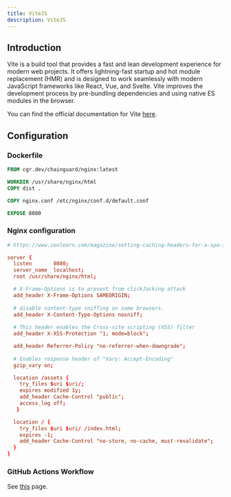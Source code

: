```yaml
---
title: ViteJS
description: ViteJS
---
```


## Introduction

Vite is a build tool that provides a fast and lean development experience for modern web projects. It offers lightning-fast startup and hot module replacement (HMR) and is designed to work seamlessly with modern JavaScript frameworks like React, Vue, and Svelte. Vite improves the development process by pre-bundling dependencies and using native ES modules in the browser.

You can find the official documentation for Vite [here](https://vitejs.dev/guide/).

## Configuration

### Dockerfile

```dockerfile title=Dockerfile
FROM cgr.dev/chainguard/nginx:latest

WORKDIR /usr/share/nginx/html
COPY dist .

COPY nginx.conf /etc/nginx/conf.d/default.conf

EXPOSE 8080
```

### Nginx configuration

```conf title=nginx.conf
# https://www.zeolearn.com/magazine/setting-caching-headers-for-a-spa-in-nginx-cache

server {
  listen       8080;
  server_name  localhost;
  root /usr/share/nginx/html;

  # X-Frame-Options is to prevent from clickJacking attack
  add_header X-Frame-Options SAMEORIGIN;
 
  # disable content-type sniffing on some browsers.
  add_header X-Content-Type-Options nosniff;
 
  # This header enables the Cross-site scripting (XSS) filter
  add_header X-XSS-Protection "1; mode=block";

  add_header Referrer-Policy "no-referrer-when-downgrade";
 
  # Enables response header of "Vary: Accept-Encoding"
  gzip_vary on;

  location /assets {
    try_files $uri $uri/;
    expires modified 1y;
    add_header Cache-Control "public";
    access_log off;
   }

  location / {
    try_files $uri $uri/ /index.html;
    expires -1;
    add_header Cache-Control "no-store, no-cache, must-revalidate";
  }
}
```

### GitHub Actions Workflow

See [this](../workflow/) page.